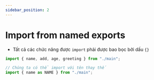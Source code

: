 ```yaml
---
sidebar_position: 2
---
```


# Import from named exports

- Tất cả các chức năng được `import` phải được bao bọc bởi dấu `{}`

```js
import { name, add, age, greeting } from "./main";
```

```js
// Chúng ta có thể import với tên thay thế
import { name as NAME } from "./main";
```
